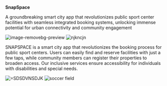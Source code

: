 **SnapSpace**

A groundbreaking smart city app that revolutionizes public sport center facilities with seamless integrated booking systems, unlocking immense potential for urban connectivity and community engagement

![image-removebg-preview](https://github.com/user-attachments/assets/fd3e00bd-bfbb-4eb1-9e94-939561be17e9) ![njkncjn](https://github.com/user-attachments/assets/97c6f868-f474-49ee-b6be-a66eff15fb69)



SNAPSPACE is a smart city app that revolutionizes the booking process for public sport centers. Users can easily find and reserve facilities with just a few taps, while community members can register their properties to broaden access. Our inclusive services ensure accessibility for individuals with disabilities and special needs.


![=SDSDVNSDJK](https://github.com/user-attachments/assets/1b355615-0659-4ec7-86a3-ae24b14cb537) ![soccer field](https://github.com/user-attachments/assets/5c54b240-eb82-4c7d-b46d-41e946abf4d7)


